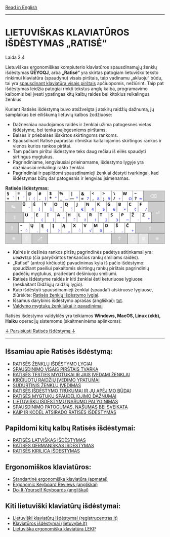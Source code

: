 [Read in English](README_eng.md)

-----------------------------------------------
# LIETUVIŠKAS KLAVIATŪROS IŠDĖSTYMAS „RATISĖ“

Laida 2.4

Lietuviškas ergonomiškas kompiuterio klaviatūros spausdinamųjų ženklų išdėstymas __ŪĖYOQJ__, arba __„Ratìsė“__ yra skirtas patogiam lietuviško teksto rinkimui klaviatūra (spaudynu) visais pirštais, taip vadinamu „akluoju“ būdu, tai yra [spausdinant klaviatūra visais pirštais](docs/spaud_tvarka.md) apčiuopomis, nežiūrint. Taip pat išdėstymas leidžia patogiai rinkti tekstus anglų kalba, programavimo kalbomis bei įvesti ypatingas kitų kalbų raides bei kitokius reikalingus ženklus.

Kuriant Ratisės išdėstymą buvo atsižvelgta į atskirų raidžių dažnumą, jų samplaikas bei eiliškumą lietuvių kalbos žodžiuose:
+ Dažnesniau naudojamos raidės ir ženklai užima patogesnes vietas išdėstyme, bei tenka pajėgesniems pirštams.
+ Balsės ir priebalsės išskirtos skirtingoms rankoms.
+ Spausdinant Ratisè paprastai ritmiškai kaitaliojamos skirtingos rankos ir vienos kurios rankos pirštai.
+ Tam pačiam pirštui išdėstyme teks daug rečiau iš eilės spaudyti sirtingus mygtukus.
+ Pagrindiniame, lengviausiai prieinamame, išdėstymo lygyje yra dažniausiai reikalingi rašto ženklai.
+ Pagrindiniai ir papildomi spausdinamieji ženklai dėstyti tvarkingai, kad išdėstymas būtų dar patogesnis ir lengviau įsimenamas.

__Ratisės išdėstymas:__
![Ratisės išdėstymas](docs/images/kb_lt_ratise.svg)

+ Kairės ir dešinės rankos pirštų pagrindinės padėtys atitinkamai yra: _uei**a**·**r**tsp_ (čia paryškintos tenkančios rankų smiliams raidės).
+ „Ratìsė“ (antroji kirčiuotė) pavadinimas kyla iš pačio išdėstymo: spaudžiant paeiliui pakaitomis skirtingų rankų pirštais pagrindinių padėčių mygtukus, pradedant dešiniuoju smiliumi.
+ Ratisės išdėstyme raidės ir kiti ženklai ẽsti keturiuose lygiuose (neskaitant Didžiųjų raidžių lygio).
+ Kaip išdėstyti spausdinamieji ženklai (spaudaĩ) atskiruose lygiuose, žiūrėkite: [Ratisės ženklų išdėstymo lygiai](docs/ratises_lygiai.md).
+ Išsamus darybinis išdėstymo aprašas (angliškai): [txt](SPECIFICATIONS.txt).
+ [Valdymo mygtukų ženkliukai ir pavadinimai](docs/valdymo_mygtukai.md)

Ratisės išdėstymo valdyklės yra teikiamos __Windows, MacOS, Linux (xkb), Haiku__ operacijų sistemoms (skaitmeninėms aplinkoms):

[↓ Parsisiųsti Ratisės išdėstymą ↓](https://github.com/albuck/Ratise-layout/zipball/master)

--------------------------------------------------------------------

## Išsamiau apie Ratisės išdėstymą:

- [RATISĖS ŽENKLŲ IŠDĖSTYMO LYGIAI](docs/ratises_lygiai.md)
- [SPAUSDINIMO VISAIS PIRŠTAIS TVARKA](docs/spaud_tvarka.md)
- [RATISĖS TĘSTIES MYGTUKAI IR JAIS ĮVEDAMI ŽENKLAI](docs/testies_mygtukai.md)
- [KIRČIUOTŲ RAIDŽIŲ ĮVEDIMO YPATUMAI](docs/kirciuotos_raides.md)
- [SUDURTINIS ŽENKLŲ ĮVEDIMAS](docs/sudurt_ivedimas.md)
- [RATISĖS IŠDĖSTYMO TRŪKUMAI IR JŲ APĖJIMO BŪDAI](docs/trukumu_apejimas.md)
- [RATISĖS MYGTUKŲ SPAUDELIOJIMO DAŽNUMAI](docs/spaud_daznis.md)
- [LIETUVIŠKŲ IŠDĖSTYMŲ NAŠUMO PALYGINIMAS](docs/palyginimas.md)
- [SPAUSDINIMO PATOGUMAS, NAŠUMAS BEI SVEIKATA](docs/spaud_patoga.md)
- [KAIP IR KODĖL ATSIRADO RATISĖS IŠDĖSTYMAS](docs/kaip_atsirado_ratise.md)


## Papildomi kitų kalbų Ratisės išdėstymai:

- [RATISĖS LATVIŠKAS IŠDĖSTYMAS](docs/lek_ratise_latvian.md)
- [RATISĖS GERMANIŠKAS IŠDĖSTYMAS](docs/lek_ratise_germanic.md)
- [RATISĖS KIRILICA IŠDĖSTYMAS](docs/lek_ratise_kirilica.md)


## Ergonomiškos klaviatūros:

- [Standartinė ergonomiška klaviatūra (apmatai)](https://albuck.github.io/SEL-keyboard/SKAITYK.html)
- [Ergonomic Keyboard Reviews (angliškai)](http://xahlee.info/kbd/ergonomic_keyboards_index.html)
- [Do-It-Yourself Keyboards (angliškai)](http://xahlee.info/kbd/diy_keyboards_index.html)

## Kiti lietuviški klaviatūrų išdėstymai:

- [Lietuviški klaviatūrų išdėstymai (registrucentras.lt)](https://www.registrucentras.lt/litwin/keyboard.html)
- [Klaviatūros išdėstymai (lietuvybė.lt)](http://lietuvybė.lt/standartai/klaviat%C5%ABros-i%C5%A1d%C4%97stymai/)
- [Lietuviška ergonomiška klaviatūra LEKP](https://lekp.info/)

